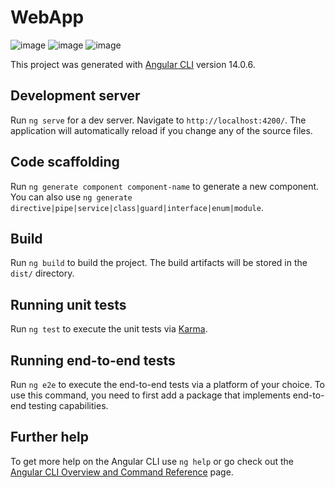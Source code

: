 # WebApp
![image](https://user-images.githubusercontent.com/70850500/184544383-edb1379a-2790-4bf2-98f3-36c7ff3d59f7.png)
![image](https://user-images.githubusercontent.com/70850500/184544457-d41765a3-be7d-41c8-b650-7ff7e4020c88.png)
![image](https://user-images.githubusercontent.com/70850500/184544363-d38c206c-e150-4ece-9645-489430fe0d27.png)

This project was generated with [Angular CLI](https://github.com/angular/angular-cli) version 14.0.6.

## Development server

Run `ng serve` for a dev server. Navigate to `http://localhost:4200/`. The application will automatically reload if you change any of the source files.

## Code scaffolding

Run `ng generate component component-name` to generate a new component. You can also use `ng generate directive|pipe|service|class|guard|interface|enum|module`.

## Build

Run `ng build` to build the project. The build artifacts will be stored in the `dist/` directory.

## Running unit tests

Run `ng test` to execute the unit tests via [Karma](https://karma-runner.github.io).

## Running end-to-end tests

Run `ng e2e` to execute the end-to-end tests via a platform of your choice. To use this command, you need to first add a package that implements end-to-end testing capabilities.

## Further help

To get more help on the Angular CLI use `ng help` or go check out the [Angular CLI Overview and Command Reference](https://angular.io/cli) page.
